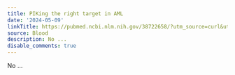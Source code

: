 ```yaml
---
title: PIKing the right target in AML
date: '2024-05-09'
linkTitle: https://pubmed.ncbi.nlm.nih.gov/38722658/?utm_source=curl&utm_medium=rss&utm_campaign=journals&utm_content=7603509&fc=None&ff=20240509180921&v=2.18.0.post9+e462414
source: Blood
description: No ...
disable_comments: true
---
```

No ...